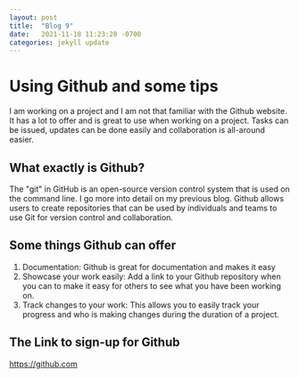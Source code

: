 ```yaml
---
layout: post
title:  "Blog 9"
date:   2021-11-18 11:23:20 -0700
categories: jekyll update
---
```

# Using Github and some tips
I am working on a project and I am not that familiar with the Github website. It has a lot to offer and is great to use when working on a project. Tasks can be issued, updates can be done easily and collaboration is all-around easier.

## What exactly is Github?
The "git" in GitHub is an open-source version control system that is used on the command line. I go more into detail on my previous blog. Github allows users to create repositories that can be used by individuals and teams to use Git for version control and collaboration. 

## Some things Github can offer
1. Documentation: Github is great for documentation and makes it easy
2. Showcase your work easily: Add a link to your Github repository when you can to make it easy for others to see what you have been working on.
3. Track changes to your work: This allows you to easily track your progress and who is making changes during the duration of a project. 

## The Link to sign-up for Github
https://github.com 

